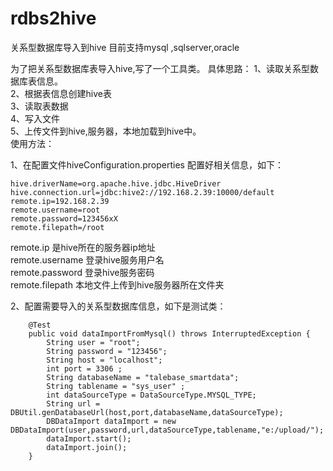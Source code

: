 # rdbs2hive
关系型数据库导入到hive 目前支持mysql ,sqlserver,oracle    

为了把关系型数据库表导入hive,写了一个工具类。
具体思路：
1、读取关系型数据库表信息。    
2、根据表信息创建hive表    
3、读取表数据    
4、写入文件  
5、上传文件到hive,服务器，本地加载到hive中。  
使用方法：  

1、在配置文件hiveConfiguration.properties 配置好相关信息，如下：    

```
hive.driverName=org.apache.hive.jdbc.HiveDriver
hive.connection.url=jdbc:hive2://192.168.2.39:10000/default
remote.ip=192.168.2.39
remote.username=root
remote.password=123456xX
remote.filepath=/root

```
remote.ip 是hive所在的服务器ip地址  
remote.username 登录hive服务用户名  
remote.password 登录hive服务密码  
remote.filepath 本地文件上传到hive服务器所在文件夹  

2、配置需要导入的关系型数据库信息，如下是测试类：      

```
	@Test
	public void dataImportFromMysql() throws InterruptedException {
		String user = "root";
		String password = "123456";
		String host = "localhost";
		int port = 3306 ;
		String databaseName = "talebase_smartdata";
		String tablename = "sys_user" ;
		int dataSourceType = DataSourceType.MYSQL_TYPE;
		String url = DBUtil.genDatabaseUrl(host,port,databaseName,dataSourceType);
		DBDataImport dataImport = new DBDataImport(user,password,url,dataSourceType,tablename,"e:/upload/");
		dataImport.start();
		dataImport.join();
	}
```
